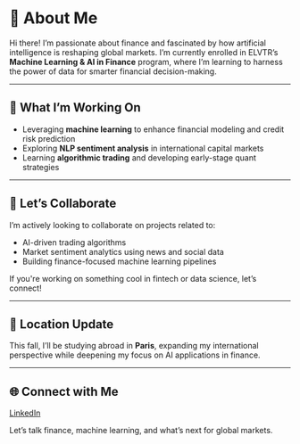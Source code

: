 # 👋 About Me

Hi there! I’m passionate about finance and fascinated by how artificial intelligence is reshaping global markets. I’m currently enrolled in ELVTR’s **Machine Learning & AI in Finance** program, where I’m learning to harness the power of data for smarter financial decision-making.

---

## 🚀 What I’m Working On

- Leveraging **machine learning** to enhance financial modeling and credit risk prediction  
- Exploring **NLP sentiment analysis** in international capital markets  
- Learning **algorithmic trading** and developing early-stage quant strategies  

---

## 🤝 Let’s Collaborate

I’m actively looking to collaborate on projects related to:

- AI-driven trading algorithms  
- Market sentiment analytics using news and social data  
- Building finance-focused machine learning pipelines  

If you're working on something cool in fintech or data science, let’s connect!

---

## 📍 Location Update

This fall, I’ll be studying abroad in **Paris**, expanding my international perspective while deepening my focus on AI applications in finance.

---

## 🌐 Connect with Me

[LinkedIn](https://www.linkedin.com/in/marcel-gonzales-30611532a/)

Let’s talk finance, machine learning, and what’s next for global markets.
